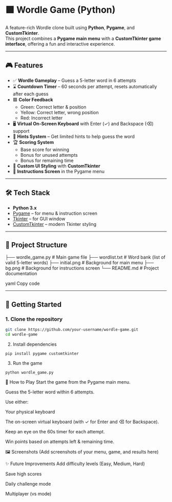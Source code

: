 # 🟩 Wordle Game (Python)

A feature-rich Wordle clone built using **Python**, **Pygame**, and **CustomTkinter**.  
This project combines a **Pygame main menu** with a **CustomTkinter game interface**, offering a fun and interactive experience.

---

## 🎮 Features

- ✅ **Wordle Gameplay** – Guess a 5-letter word in 6 attempts  
- ⌛ **Countdown Timer** – 60 seconds per attempt, resets automatically after each guess  
- 🟩 **Color Feedback**  
  - Green: Correct letter & position  
  - Yellow: Correct letter, wrong position  
  - Red: Incorrect letter  
- 🖥️ **Virtual On-Screen Keyboard** with Enter (✓) and Backspace (⌫) support  
- 🧩 **Hints System** – Get limited hints to help guess the word  
- 🏆 **Scoring System**  
  - Base score for winning  
  - Bonus for unused attempts  
  - Bonus for remaining time  
- 🎨 **Custom UI Styling** with **CustomTkinter**  
- 📜 **Instructions Screen** in the Pygame menu  

---

## 🛠️ Tech Stack

- **Python 3.x**
- [Pygame](https://www.pygame.org/) – for menu & instruction screen  
- [Tkinter](https://docs.python.org/3/library/tkinter.html) – for GUI window  
- [CustomTkinter](https://github.com/TomSchimansky/CustomTkinter) – modern Tkinter styling  

---

## 📂 Project Structure

├── wordle_game.py # Main game file
├── wordlist.txt # Word bank (list of valid 5-letter words)
├── initial.png # Background for main menu
├── bg.png # Background for instructions screen
└── README.md # Project documentation

yaml
Copy code

---

## 🚀 Getting Started

### 1. Clone the repository
```bash
git clone https://github.com/your-username/wordle-game.git
cd wordle-game
```
2. Install dependencies

```
pip install pygame customtkinter
```
3. Run the game
```
python wordle_game.py
```
🎯 How to Play
Start the game from the Pygame main menu.

Guess the 5-letter word within 6 attempts.

Use either:

Your physical keyboard

The on-screen virtual keyboard (with ✓ for Enter and ⌫ for Backspace).

Keep an eye on the 60s timer for each attempt.

Win points based on attempts left & remaining time.

🖼️ Screenshots
(Add screenshots of your menu, game, and results here)

✨ Future Improvements
 Add difficulty levels (Easy, Medium, Hard)

 Save high scores

 Daily challenge mode

 Multiplayer (vs mode)
